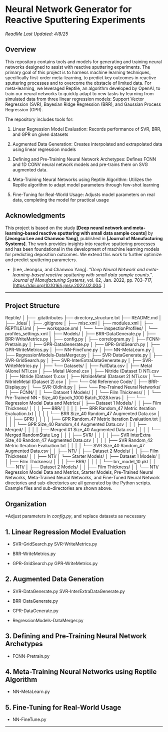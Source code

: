# **Neural Network Generator for Reactive Sputtering Experiments**
_ReadMe Last Updated: 4/8/25_

## **Overview**
This repository contains tools and models for generating and training neural networks designed to assist with reactive sputtering experiments. The primary goal of this project is to harness machine learning techniques, specifically first-order meta-learning, to predict key outcomes in reactive sputtering processes and to overcome the obstacle of limited data. For meta-learning, we leveraged Reptile, an algorithm developed by OpenAI, to train our neural networks to quickly adapt to new tasks by learning from simulated data from three linear regression models: Support Vector Regression (SVR), Bayesian Ridge Regression (BRR), and Gaussian Process Regression (GPR).

The repository includes tools for:

1. Linear Regression Model Evaluation: Records performance of SVR, BRR, and GPR on given datasets

2. Augmented Data Generation: Creates interpolated and extrapolated data using linear regression models

3. Defining and Pre-Training Neural Network Archetypes: Defines FCNN and 1D CONV neural network models and pre-trains them on SVG augmented data.

4. Meta-Training Neural Networks using Reptile Algorithm: Utilizes the Reptile algorithm to adapt model parameters through few-shot learning 

5. Fine-Tuning for Real-World Usage: Adjusts model parameters on real data, completing the model for practical usage


## Acknowledgments

This project is based on the study **[Deep neural network and meta-learning-based reactive sputtering with small data sample counts]** by **[Jeongsu Lee and Chanwoo Yang]**, published in **[Journal of Manufacturing Systems]**. The work provides insights into reactive sputtering processes and has been foundational in the development of machine learning models for predicting deposition outcomes. We extend this work to further optimize and predict sputtering parameters.

- [Lee, Jeongsu, and Chanwoo Yang]. *“Deep Neural Network and meta-learning-based reactive sputtering with small data sample counts.”*. *Journal of Manufacturing Systems*, vol. 62, Jan. 2022, pp. 703–717, [https://doi.org/10.1016/j.jmsy.2022.02.004. ]

---
## **Project Structure**

Reptile/ │ ├── .gitattributes ├── directory_structure.txt ├── README.md │ ├── .idea/ │ ├── .gitignore │ ├── misc.xml │ ├── modules.xml │ ├── REPTILE!.iml │ ├── workspace.xml │ └── └── inspectionProfiles/ │ └── profiles_settings.xml │ ├── Models/ │ ├── BRR-DataGenerate.py │ ├── BRR-WriteMetrics.py │ ├── config.py │ ├── correlogram.py │ ├── FCNN-Pretrain.py │ ├── GPR-DataGenerate.py │ ├── GPR-GridSearch.py │ ├── GPR-WriteMetrics.py │ ├── NN-FineTune.py │ ├── NN-MetaLearn.py │ ├── RegressionModels-DataMerger.py │ ├── SVR-DataGenerate.py │ ├── SVR-GridSearch.py │ ├── SVR-InterExtraDataGenerate.py │ ├── SVR-WriteMetrics.py │ ├── └── Datasets/ │ ├── FullData.csv │ ├── Metal (Alone) NTi.csv │ ├── Metal (Alone).csv │ ├── Nitride (Dataset 1) NTi.csv │ ├── Nitride (Dataset 1).csv │ ├── NitrideMetal (Dataset 2) NTi.csv │ └── NitrideMetal (Dataset 2).csv │ ├── └── Old Reference Code/ │ ├── BRR-Display.py │ └── SVR-OldInit.py │ ├── └── Pre-Trained Neural Networks/ │ ├── FCNN/ │ │ └── Dataset 1 Models/ │ │ └── Film Thickness/ │ │ └── Pre-Trained NN - Size_40 Epoch_1000 Batch_1028.keras │ ├── └── Regression Model Data and Metrics/ │ ├── Dataset 1 Models/ │ │ ├── Film Thickness/ │ │ │ ├── BRR/ │ │ │ │ ├── BRR Random_47 Metric Iteration Evaluation.txt │ │ │ │ └── BRR Size_40 Random_47 Augmented Data.csv │ │ │ ├── GPR/ │ │ │ │ ├── GPR Random_47 Metric Iteration Evaluation.txt │ │ │ │ └── GPR Size_40 Random_44 Augmented Data.csv │ │ │ ├── Merged/ │ │ │ │ ├── Merged #1 Size_40 Augmented Data.csv │ │ │ │ └── Merged RandomState Log │ │ │ ├── SVR/ │ │ │ │ ├── SVR InterExtra Size_40 Random_47 Augmented Data.csv │ │ │ │ ├── SVR Random_42 Metric Iteration Evaluation.txt │ │ │ │ └── SVR Size_40 Random_47 Augmented Data.csv │ │ ├── NTi/ │ ├── Dataset 2 Models/ │ │ ├── Film Thickness/ │ │ ├── NTi/ │ └── Starter Models/ │ ├── Dataset 1 Models/ │ │ ├── Film Thickness/ │ │ │ ├── BRR/ │ │ │ │ └── brr_model_10.pkl │ │ └── NTi/ │ ├── Dataset 2 Models/ │ │ ├── Film Thickness/ │ │ └── NTi/
Regression Model Data and Metrics, Starter Models, Pre-Trained Neural Networks, Meta-Trained Neural Networks, and Fine-Tuned Neural Network directories and sub-directories are all generated by the Python scripts. Example files and sub-directories are shown above.

## **Organization**

*Adjust parameters in *config.py*, and replace datasets as necessary

## 1. Linear Regression Model Evaluation
- SVR-GridSearch.py
  SVR-WriteMetrics.py
  
- BRR-WriteMetrics.py
  
- GPR-GridSearch.py
  GPR-WriteMetrics.py


## 2. Augmented Data Generation
- SVR-DataGenerate.py
  SVR-InterExtraDataGenerate.py
  
- BRR-DataGenerate.py
  
- GPR-DataGenerate.py
  
- RegressionModels-DataMerger.py


## 3. Defining and Pre-Training Neural Network Archetypes
- FCNN-Pretrain.py


## 4. Meta-Training Neural Networks using Reptile Algorithm
- NN-MetaLearn.py


## 5. Fine-Tuning for Real-World Usage
- NN-FineTune.py

---

